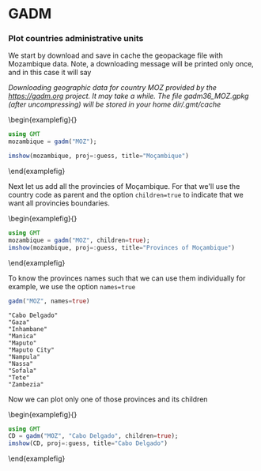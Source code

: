 # GADM

### Plot countries administrative units

We start by download and save in cache the geopackage file with Mozambique data.
Note, a downloading message will be printed only once, and in this case it will say

*Downloading geographic data for country MOZ provided by the https://gadm.org project. It may take a while.
The file gadm36_MOZ.gpkg (after uncompressing) will be stored in your home dir/.gmt/cache*

\begin{examplefig}{}
```julia
using GMT
mozambique = gadm("MOZ");

imshow(mozambique, proj=:guess, title="Moçambique")
```
\end{examplefig}


Next let us add all the provincies of Moçambique. For that we'll use the country code as parent and
the option `children=true` to indicate that we want all provincies boundaries.

\begin{examplefig}{}
```julia
using GMT
mozambique = gadm("MOZ", children=true);
imshow(mozambique, proj=:guess, title="Provinces of Moçambique")
```
\end{examplefig}


To know the provinces names such that we can use them individually for example, we use the option `names=true`

```julia
gadm("MOZ", names=true)
```
```
"Cabo Delgado"
"Gaza"
"Inhambane"
"Manica"
"Maputo"
"Maputo City"
"Nampula"
"Nassa"
"Sofala"
"Tete"
"Zambezia"
```

Now we can plot only one of those provinces and its children

\begin{examplefig}{}
```julia
using GMT
CD = gadm("MOZ", "Cabo Delgado", children=true);
imshow(CD, proj=:guess, title="Cabo Delgado")
```
\end{examplefig}